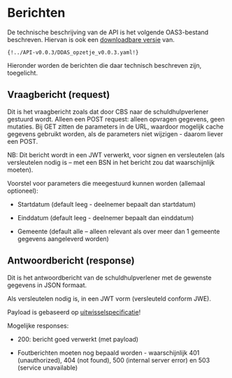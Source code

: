 # Berichten

De technische beschrijving van de API is het volgende OAS3-bestand beschreven. Hiervan is ook een [downloadbare versie](https://github.com/brienen/ddas/blob/Goverts-Place/API-v0.0.3/DDAS_opzetje_v0.0.3.yaml) van.
```
{!../API-v0.0.3/DDAS_opzetje_v0.0.3.yaml!}

```
Hieronder worden de berichten die daar technisch beschreven zijn, toegelicht.

## Vraagbericht (request)

Dit is het vraagbericht zoals dat door CBS naar de schuldhulpverlener gestuurd wordt. Alleen een POST request: alleen opvragen gegevens, geen mutaties. Bij GET zitten de parameters in de URL, waardoor mogelijk cache gegevens gebruikt worden, als de parameters niet wijzigen - daarom liever een POST.

NB: Dit bericht wordt in een JWT verwerkt, voor signen en versleutelen (als versleutelen nodig is – met een BSN in het bericht zou dat waarschijnlijk moeten).

Voorstel voor parameters die meegestuurd kunnen worden (allemaal optioneel):

- Startdatum (default leeg - deelnemer bepaalt dan startdatum)

- Einddatum (default leeg - deelnemer bepaalt dan einddatum)

- Gemeente (default alle – alleen relevant als over meer dan 1 gemeente gegevens aangeleverd worden)


## Antwoordbericht (response)

Dit is het antwoordbericht van de schuldhulpverlener met de gewenste gegevens in JSON formaat.

Als versleutelen nodig is, in een JWT vorm (versleuteld conform JWE).

Payload is gebaseerd op [uitwisselspecificatie](https://brienen.github.io/ddas/latest/uitwisselspecificatie/)!

Mogelijke responses:

- 200: bericht goed verwerkt (met payload)

- Foutberichten moeten nog bepaald worden - waarschijnlijk 401 (unauthorized), 404 (not found), 500 (internal server error) en 503 (service unavailable)
